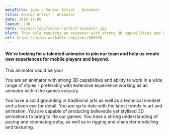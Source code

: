 ```yaml
---
metaTitle: jobs / Senior Artist - Animator
title: Senior Artist - Animator
date: 2018-11-08
layout: Job
hero: /assets/jobs/senior-artist-animator.jpg
blurb: This role requires an animator with strong 3D capabilities and ability to work in a wide range of styles.
url: https://ustwo.workable.com/jobs/860956
---
```


<div class="content-box squashed">

#### We're looking for a talented animator to join our team and help us create new experiences for mobile players and beyond.

This animator could be you!

You are an animator with strong 3D capabilities and ability to work in a wide range of styles - preferably with extensive experience working as an animator within the games industry.

You have a solid grounding in traditional arts as well as a technical mindset and a keen eye for detail. You are up to date with the latest trends in art and animation. You are capable of producing believable yet stylised 3D animations to bring to life our games. You have a strong understanding of pacing and cinematography, as well as in rigging and character modelling and texturing.

</div>
